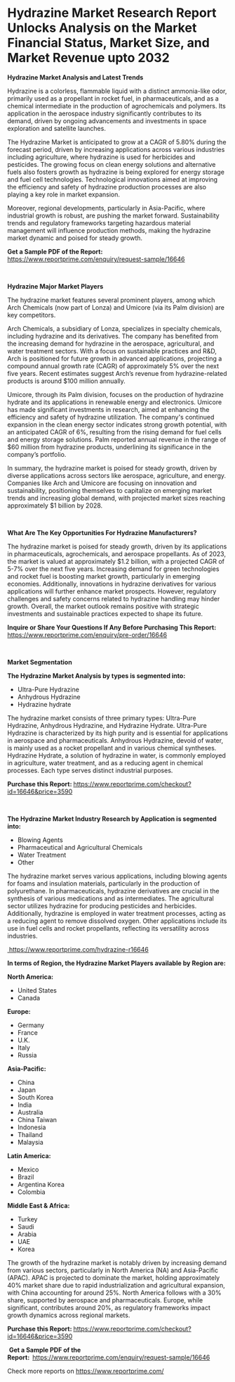 <p><h1>Hydrazine Market Research Report Unlocks Analysis on the Market Financial Status, Market Size, and Market Revenue upto 2032</h1></p><p><strong>Hydrazine Market Analysis and Latest Trends</strong></p>
<p><p>Hydrazine is a colorless, flammable liquid with a distinct ammonia-like odor, primarily used as a propellant in rocket fuel, in pharmaceuticals, and as a chemical intermediate in the production of agrochemicals and polymers. Its application in the aerospace industry significantly contributes to its demand, driven by ongoing advancements and investments in space exploration and satellite launches.</p><p>The Hydrazine Market is anticipated to grow at a CAGR of 5.80% during the forecast period, driven by increasing applications across various industries including agriculture, where hydrazine is used for herbicides and pesticides. The growing focus on clean energy solutions and alternative fuels also fosters growth as hydrazine is being explored for energy storage and fuel cell technologies. Technological innovations aimed at improving the efficiency and safety of hydrazine production processes are also playing a key role in market expansion.</p><p>Moreover, regional developments, particularly in Asia-Pacific, where industrial growth is robust, are pushing the market forward. Sustainability trends and regulatory frameworks targeting hazardous material management will influence production methods, making the hydrazine market dynamic and poised for steady growth.</p></p>
<p><strong>Get a Sample PDF of the Report:&nbsp;</strong> <a href="https://www.reportprime.com/enquiry/request-sample/16646?utm_campaign=2945&utm_medium=2&utm_source=Github&utm_content=ia&utm_term=18032025&utm_id=hydrazine">https://www.reportprime.com/enquiry/request-sample/16646</a></p>
<p>&nbsp;</p>
<p><strong>Hydrazine Major Market Players</strong></p>
<p><p>The hydrazine market features several prominent players, among which Arch Chemicals (now part of Lonza) and Umicore (via its Palm division) are key competitors. </p><p>Arch Chemicals, a subsidiary of Lonza, specializes in specialty chemicals, including hydrazine and its derivatives. The company has benefited from the increasing demand for hydrazine in the aerospace, agricultural, and water treatment sectors. With a focus on sustainable practices and R&D, Arch is positioned for future growth in advanced applications, projecting a compound annual growth rate (CAGR) of approximately 5% over the next five years. Recent estimates suggest Arch’s revenue from hydrazine-related products is around $100 million annually.</p><p>Umicore, through its Palm division, focuses on the production of hydrazine hydrate and its applications in renewable energy and electronics. Umicore has made significant investments in research, aimed at enhancing the efficiency and safety of hydrazine utilization. The company's continued expansion in the clean energy sector indicates strong growth potential, with an anticipated CAGR of 6%, resulting from the rising demand for fuel cells and energy storage solutions. Palm reported annual revenue in the range of $60 million from hydrazine products, underlining its significance in the company’s portfolio.</p><p>In summary, the hydrazine market is poised for steady growth, driven by diverse applications across sectors like aerospace, agriculture, and energy. Companies like Arch and Umicore are focusing on innovation and sustainability, positioning themselves to capitalize on emerging market trends and increasing global demand, with projected market sizes reaching approximately $1 billion by 2028.</p></p>
<p>&nbsp;</p>
<p><strong>What Are The Key Opportunities For Hydrazine Manufacturers?</strong></p>
<p><p>The hydrazine market is poised for steady growth, driven by its applications in pharmaceuticals, agrochemicals, and aerospace propellants. As of 2023, the market is valued at approximately $1.2 billion, with a projected CAGR of 5-7% over the next five years. Increasing demand for green technologies and rocket fuel is boosting market growth, particularly in emerging economies. Additionally, innovations in hydrazine derivatives for various applications will further enhance market prospects. However, regulatory challenges and safety concerns related to hydrazine handling may hinder growth. Overall, the market outlook remains positive with strategic investments and sustainable practices expected to shape its future.</p></p>
<p><strong>Inquire or Share Your Questions If Any Before Purchasing This Report:</strong> <a href="https://www.reportprime.com/enquiry/pre-order/16646?utm_campaign=2945&utm_medium=2&utm_source=Github&utm_content=ia&utm_term=18032025&utm_id=hydrazine">https://www.reportprime.com/enquiry/pre-order/16646</a></p>
<p>&nbsp;</p>
<p><strong>Market Segmentation</strong></p>
<p><strong>The Hydrazine Market Analysis by types is segmented into:</strong></p>
<p><ul><li>Ultra-Pure Hydrazine</li><li>Anhydrous Hydrazine</li><li>Hydrazine hydrate</li></ul></p>
<p><p>The hydrazine market consists of three primary types: Ultra-Pure Hydrazine, Anhydrous Hydrazine, and Hydrazine Hydrate. Ultra-Pure Hydrazine is characterized by its high purity and is essential for applications in aerospace and pharmaceuticals. Anhydrous Hydrazine, devoid of water, is mainly used as a rocket propellant and in various chemical syntheses. Hydrazine Hydrate, a solution of hydrazine in water, is commonly employed in agriculture, water treatment, and as a reducing agent in chemical processes. Each type serves distinct industrial purposes.</p></p>
<p><strong>Purchase this Report:&nbsp;</strong><a href="https://www.reportprime.com/checkout?id=16646&price=3590&utm_campaign=2945&utm_medium=2&utm_source=Github&utm_content=ia&utm_term=18032025&utm_id=hydrazine">https://www.reportprime.com/checkout?id=16646&price=3590</a></p>
<p>&nbsp;</p>
<p><strong>The Hydrazine Market Industry Research by Application is segmented into:</strong></p>
<p><ul><li>Blowing Agents</li><li>Pharmaceutical and Agricultural Chemicals</li><li>Water Treatment</li><li>Other</li></ul></p>
<p><p>The hydrazine market serves various applications, including blowing agents for foams and insulation materials, particularly in the production of polyurethane. In pharmaceuticals, hydrazine derivatives are crucial in the synthesis of various medications and as intermediates. The agricultural sector utilizes hydrazine for producing pesticides and herbicides. Additionally, hydrazine is employed in water treatment processes, acting as a reducing agent to remove dissolved oxygen. Other applications include its use in fuel cells and rocket propellants, reflecting its versatility across industries.</p></p>
<p><a href="https://www.reportprime.com/hydrazine-r16646?utm_campaign=2945&utm_medium=2&utm_source=Github&utm_content=ia&utm_term=18032025&utm_id=hydrazine">&nbsp;https://www.reportprime.com/hydrazine-r16646</a></p>
<p><strong>In terms of Region, the Hydrazine Market Players available by Region are:</strong></p>
<p>
    <p> <strong> North America: </strong>
        <ul>
            <li>United States</li>
            <li>Canada</li>
        </ul>
        </p> 
    <p> <strong> Europe: </strong>
        <ul>
            <li>Germany</li>
            <li>France</li>
            <li>U.K.</li>
            <li>Italy</li>
            <li>Russia</li>
        </ul>
        </p> 
    <p> <strong> Asia-Pacific: </strong>
        <ul>
            <li>China</li>
            <li>Japan</li>
            <li>South Korea</li>
            <li>India</li>
            <li>Australia</li>
            <li>China Taiwan</li>
            <li>Indonesia</li>
            <li>Thailand</li>
            <li>Malaysia</li>
        </ul>
        </p> 
    <p> <strong> Latin America: </strong>
        <ul>
            <li>Mexico</li>
            <li>Brazil</li>
            <li>Argentina Korea</li>
            <li>Colombia</li>
        </ul>
        </p> 
    <p> <strong> Middle East & Africa: </strong>
        <ul>
            <li>Turkey</li>
            <li>Saudi</li>
            <li>Arabia</li>
            <li>UAE</li>
            <li>Korea</li>
        </ul>
    </p>
    </p>
<p><p>The growth of the hydrazine market is notably driven by increasing demand from various sectors, particularly in North America (NA) and Asia-Pacific (APAC). APAC is projected to dominate the market, holding approximately 40% market share due to rapid industrialization and agricultural expansion, with China accounting for around 25%. North America follows with a 30% share, supported by aerospace and pharmaceuticals. Europe, while significant, contributes around 20%, as regulatory frameworks impact growth dynamics across regional markets.</p></p>
<p><strong>Purchase this Report: </strong><a href="https://www.reportprime.com/checkout?id=16646&price=3590&utm_campaign=2945&utm_medium=2&utm_source=Github&utm_content=ia&utm_term=18032025&utm_id=hydrazine">https://www.reportprime.com/checkout?id=16646&price=3590</a></p>
<p>&nbsp;<strong>Get a Sample PDF of the Report:&nbsp;&nbsp;</strong><a href="https://www.reportprime.com/enquiry/request-sample/16646?utm_campaign=2945&utm_medium=2&utm_source=Github&utm_content=ia&utm_term=18032025&utm_id=hydrazine">https://www.reportprime.com/enquiry/request-sample/16646</a></p>
<p><strong></strong></p>
<p>Check more reports on <a href="https://www.reportprime.com/?utm_campaign=2945&utm_medium=2&utm_source=Github&utm_content=ia&utm_term=18032025&utm_id=hydrazine">https://www.reportprime.com/</a></p>